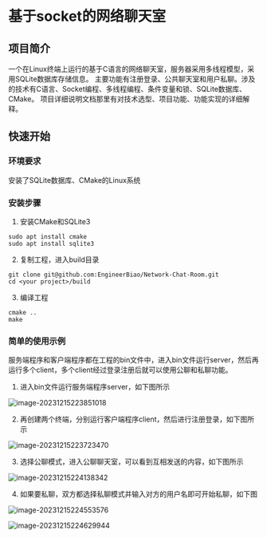 # 基于socket的网络聊天室

## 项目简介

一个在Linux终端上运行的基于C语言的网络聊天室，服务器采用多线程模型，采用SQLite数据库存储信息。
主要功能有注册登录、公共聊天室和用户私聊。涉及的技术有C语言、Socket编程、多线程编程、条件变量和锁、SQLite数据库、CMake。
项目详细说明文档那里有对技术选型、项目功能、功能实现的详细解释。

## 快速开始

### 环境要求

安装了SQLite数据库、CMake的Linux系统

### 安装步骤

1. 安装CMake和SQLite3

```
sudo apt install cmake
sudo apt install sqlite3
```

2. 复制工程，进入build目录

```
git clone git@github.com:EngineerBiao/Network-Chat-Room.git
cd <your project>/build
```

3. 编译工程

```
cmake ..
make
```

### 简单的使用示例

服务端程序和客户端程序都在工程的bin文件中，进入bin文件运行server，然后再运行多个client，多个client经过登录注册后就可以使用公聊和私聊功能。

1. 进入bin文件运行服务端程序server，如下图所示

![image-20231215223851018](https://biao-tu.oss-cn-shenzhen.aliyuncs.com/images/202312152238040.png)

2. 再创建两个终端，分别运行客户端程序client，然后进行注册登录，如下图所示

![image-20231215223723470](https://biao-tu.oss-cn-shenzhen.aliyuncs.com/images/202312152237542.png)

3. 选择公聊模式，进入公聊聊天室，可以看到互相发送的内容，如下图所示

![image-20231215224138342](https://biao-tu.oss-cn-shenzhen.aliyuncs.com/images/202312152241369.png)

4. 如果要私聊，双方都选择私聊模式并输入对方的用户名即可开始私聊，如下图

![image-20231215224553576](https://biao-tu.oss-cn-shenzhen.aliyuncs.com/images/202312152245601.png)

![image-20231215224629944](https://biao-tu.oss-cn-shenzhen.aliyuncs.com/images/202312152246965.png)